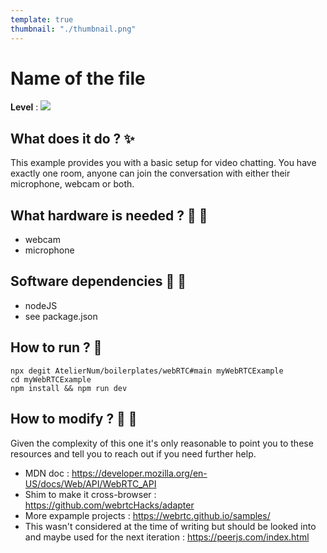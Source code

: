 ```yaml
---
template: true
thumbnail: "./thumbnail.png"
---
```


# Name of the file

**Level** : ![](https://img.shields.io/badge/Level-Advanced-red)

## What does it do ? ✨

This example provides you with a basic setup for video chatting. You have exactly one room, anyone can join the conversation with either their microphone, webcam or both.

## What hardware is needed ? 💾 🔌

- webcam
- microphone

## Software dependencies 🌈 📂

- nodeJS
- see package.json

## How to run ? 🚀

```
npx degit AtelierNum/boilerplates/webRTC#main myWebRTCExample
cd myWebRTCExample
npm install && npm run dev
```

## How to modify ? 🔩 🔨

Given the complexity of this one it's only reasonable to point you to these resources and tell you to reach out if you need further help.

- MDN doc : https://developer.mozilla.org/en-US/docs/Web/API/WebRTC_API
- Shim to make it cross-browser : https://github.com/webrtcHacks/adapter
- More expample projects : https://webrtc.github.io/samples/
- This wasn't considered at the time of writing but should be looked into and maybe used for the next iteration : https://peerjs.com/index.html
